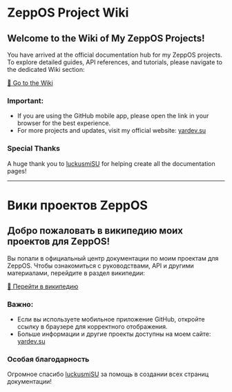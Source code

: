# ZeppOS Project Wiki

## Welcome to the Wiki of My ZeppOS Projects!

You have arrived at the official documentation hub for my ZeppOS projects. To explore detailed guides, API references, and tutorials, please navigate to the dedicated Wiki section:

[📖 Go to the Wiki](https://github.com/yarchefis/zeppos-project-wiki/wiki)

### Important:
- If you are using the GitHub mobile app, please open the link in your browser for the best experience.
- For more projects and updates, visit my official website: [yardev.su](https://yardev.su)

### Special Thanks
A huge thank you to [luckusmiSU](https://github.com/luckusmiSU) for helping create all the documentation pages!

---

# Вики проектов ZeppOS

## Добро пожаловать в википедию моих проектов для ZeppOS!

Вы попали в официальный центр документации по моим проектам для ZeppOS. Чтобы ознакомиться с руководствами, API и другими материалами, перейдите в раздел википедии:

[📖 Перейти в википедию](https://github.com/yarchefis/zeppos-project-wiki/wiki)

### Важно:
- Если вы используете мобильное приложение GitHub, откройте ссылку в браузере для корректного отображения.
- Больше информации и другие проекты доступны на моем сайте: [yardev.su](https://yardev.su)

### Особая благодарность
Огромное спасибо [luckusmiSU](https://github.com/luckusmiSU) за помощь в создании всех страниц документации!

